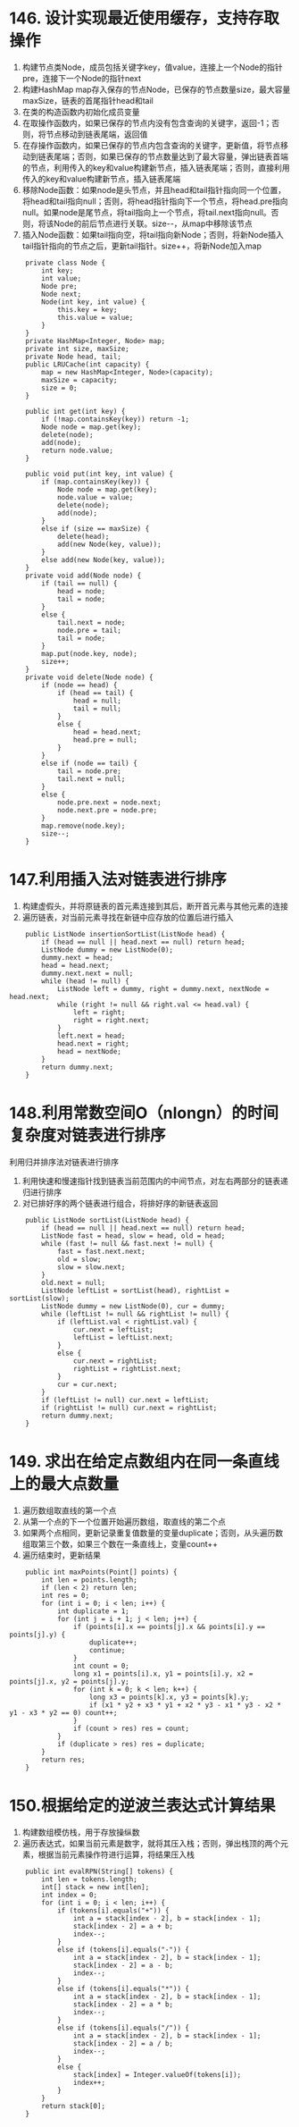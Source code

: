 # 146. 设计实现最近使用缓存，支持存取操作
1. 构建节点类Node，成员包括关键字key，值value，连接上一个Node的指针pre，连接下一个Node的指针next
2. 构建HashMap map存入保存的节点Node，已保存的节点数量size，最大容量maxSize，链表的首尾指针head和tail
3. 在类的构造函数内初始化成员变量
4. 在取操作函数内，如果已保存的节点内没有包含查询的关键字，返回-1；否则，将节点移动到链表尾端，返回值
5. 在存操作函数内，如果已保存的节点内包含查询的关键字，更新值，将节点移动到链表尾端；否则，如果已保存的节点数量达到了最大容量，弹出链表首端的节点，利用传入的key和value构建新节点，插入链表尾端；否则，直接利用传入的key和value构建新节点，插入链表尾端
6. 移除Node函数：如果node是头节点，并且head和tail指针指向同一个位置，将head和tail指向null；否则，将head指针指向下一个节点，将head.pre指向null。如果node是尾节点，将tail指向上一个节点，将tail.next指向null。否则，将该Node的前后节点进行关联。size--，从map中移除该节点
7. 插入Node函数：如果tail指向空，将tail指向新Node；否则，将新Node插入tail指针指向的节点之后，更新tail指针。size++，将新Node加入map
```
    private class Node {
        int key;
        int value;
        Node pre;
        Node next;
        Node(int key, int value) {
            this.key = key;
            this.value = value;
        }
    }
    private HashMap<Integer, Node> map;
    private int size, maxSize;
    private Node head, tail;
    public LRUCache(int capacity) {
        map = new HashMap<Integer, Node>(capacity);
        maxSize = capacity;
        size = 0;
    }
    
    public int get(int key) {
        if (!map.containsKey(key)) return -1;
        Node node = map.get(key);
        delete(node);
        add(node);
        return node.value;
    }
    
    public void put(int key, int value) {
        if (map.containsKey(key)) {
            Node node = map.get(key);
            node.value = value;
            delete(node);
            add(node);
        }
        else if (size == maxSize) {
            delete(head);
            add(new Node(key, value));
        }
        else add(new Node(key, value));
    }
    private void add(Node node) {
        if (tail == null) {
            head = node;
            tail = node;
        }
        else {
            tail.next = node;
            node.pre = tail;
            tail = node;
        }
        map.put(node.key, node);
        size++;
    }
    private void delete(Node node) {
        if (node == head) {
            if (head == tail) {
                head = null;
                tail = null;
            }
            else {
                head = head.next;
                head.pre = null;
            }
        }
        else if (node == tail) {
            tail = node.pre;
            tail.next = null;
        }
        else {
            node.pre.next = node.next;
            node.next.pre = node.pre;
        }
        map.remove(node.key);   
        size--;
    }
```

# 147.利用插入法对链表进行排序
1. 构建虚假头，并将原链表的首元素连接到其后，断开首元素与其他元素的连接
2. 遍历链表，对当前元素寻找在新链中应存放的位置后进行插入
```
    public ListNode insertionSortList(ListNode head) {
        if (head == null || head.next == null) return head;
        ListNode dummy = new ListNode(0);
        dummy.next = head;
        head = head.next;
        dummy.next.next = null;
        while (head != null) {
            ListNode left = dummy, right = dummy.next, nextNode = head.next;
            while (right != null && right.val <= head.val) {
                left = right;
                right = right.next;
            }
            left.next = head;
            head.next = right;
            head = nextNode;
        }
        return dummy.next;
    }
```

# 148.利用常数空间O（nlongn）的时间复杂度对链表进行排序

利用归并排序法对链表进行排序
1. 利用快速和慢速指针找到链表当前范围内的中间节点，对左右两部分的链表递归进行排序
2. 对已排好序的两个链表进行组合，将排好序的新链表返回
```
    public ListNode sortList(ListNode head) {
        if (head == null || head.next == null) return head;
        ListNode fast = head, slow = head, old = head;
        while (fast != null && fast.next != null) {
            fast = fast.next.next;
            old = slow;
            slow = slow.next;
        }
        old.next = null;
        ListNode leftList = sortList(head), rightList = sortList(slow);
        ListNode dummy = new ListNode(0), cur = dummy;
        while (leftList != null && rightList != null) {
            if (leftList.val < rightList.val) {
                cur.next = leftList;
                leftList = leftList.next;
            }
            else {
                cur.next = rightList;
                rightList = rightList.next;
            }
            cur = cur.next;
        }
        if (leftList != null) cur.next = leftList;
        if (rightList != null) cur.next = rightList;
        return dummy.next;
    }
```

# 149. 求出在给定点数组内在同一条直线上的最大点数量
1. 遍历数组取直线的第一个点
2. 从第一个点的下一个位置开始遍历数组，取直线的第二个点
3. 如果两个点相同，更新记录重复值数量的变量duplicate；否则，从头遍历数组取第三个数，如果三个数在一条直线上，变量count++
4. 遍历结束时，更新结果
```
    public int maxPoints(Point[] points) {
        int len = points.length;
        if (len < 2) return len;
        int res = 0;
        for (int i = 0; i < len; i++) {
            int duplicate = 1;
            for (int j = i + 1; j < len; j++) {
                if (points[i].x == points[j].x && points[i].y == points[j].y) {
                    duplicate++;
                    continue;
                }
                int count = 0;
                long x1 = points[i].x, y1 = points[i].y, x2 = points[j].x, y2 = points[j].y;
                for (int k = 0; k < len; k++) {
                    long x3 = points[k].x, y3 = points[k].y;
                    if (x1 * y2 + x3 * y1 + x2 * y3 - x1 * y3 - x2 * y1 - x3 * y2 == 0) count++;
                }
                if (count > res) res = count;
            }
            if (duplicate > res) res = duplicate;
        }
        return res;
    }
```

# 150.根据给定的逆波兰表达式计算结果
1. 构建数组模仿栈，用于存放操纵数
2. 遍历表达式，如果当前元素是数字，就将其压入栈；否则，弹出栈顶的两个元素，根据当前元素操作符进行运算，将结果压入栈
```
    public int evalRPN(String[] tokens) {
        int len = tokens.length;
        int[] stack = new int[len];
        int index = 0;
        for (int i = 0; i < len; i++) {
            if (tokens[i].equals("+")) {
                int a = stack[index - 2], b = stack[index - 1];
                stack[index - 2] = a + b;
                index--;
            }
            else if (tokens[i].equals("-")) {
                int a = stack[index - 2], b = stack[index - 1];
                stack[index - 2] = a - b;
                index--;
            }
            else if (tokens[i].equals("*")) {
                int a = stack[index - 2], b = stack[index - 1];
                stack[index - 2] = a * b;
                index--;
            }
            else if (tokens[i].equals("/")) {
                int a = stack[index - 2], b = stack[index - 1];
                stack[index - 2] = a / b;
                index--;
            }
            else {
                stack[index] = Integer.valueOf(tokens[i]);
                index++;
            }
        }
        return stack[0];
    }
```
